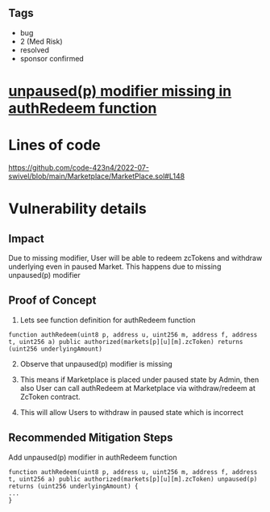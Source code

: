## Tags

- bug
- 2 (Med Risk)
- resolved
- sponsor confirmed

# [unpaused(p) modifier missing in authRedeem function](https://github.com/code-423n4/2022-07-swivel-findings/issues/64) 

# Lines of code

https://github.com/code-423n4/2022-07-swivel/blob/main/Marketplace/MarketPlace.sol#L148


# Vulnerability details

## Impact
Due to missing modifier, User will be able to redeem zcTokens and withdraw underlying even in paused Market. This happens due to missing unpaused(p) modifier

## Proof of Concept
1. Lets see function definition for authRedeem function

```
function authRedeem(uint8 p, address u, uint256 m, address f, address t, uint256 a) public authorized(markets[p][u][m].zcToken) returns (uint256 underlyingAmount)
```

2. Observe that unpaused(p) modifier is missing

3. This means if Marketplace is placed under paused state by Admin, then also User can call authRedeem at Marketplace via withdraw/redeem at ZcToken contract. 

4. This will allow Users to withdraw in paused state which is incorrect

## Recommended Mitigation Steps
Add unpaused(p) modifier in authRedeem function

```
function authRedeem(uint8 p, address u, uint256 m, address f, address t, uint256 a) public authorized(markets[p][u][m].zcToken) unpaused(p) returns (uint256 underlyingAmount) {
...
}
```

